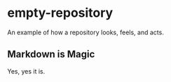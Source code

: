 # empty-repository
An example of how a repository looks, feels, and acts.

## Markdown is Magic
Yes, yes it is.
